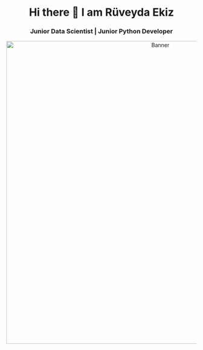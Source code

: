 <div align="center">
  <h1>Hi there 👋 I am Rüveyda Ekiz</h1>
  <h3>Junior Data Scientist | Junior Python Developer </h3>
  <img src="https://your-banner-image-link.com" alt="Banner" width="800">
</div>
